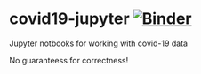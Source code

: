 # covid19-jupyter [![Binder](https://mybinder.org/badge_logo.svg)](https://mybinder.org/v2/gh/kiview/covid19-jupyter/master)
Jupyter notbooks for working with covid-19 data

No guaranteess for correctness!
